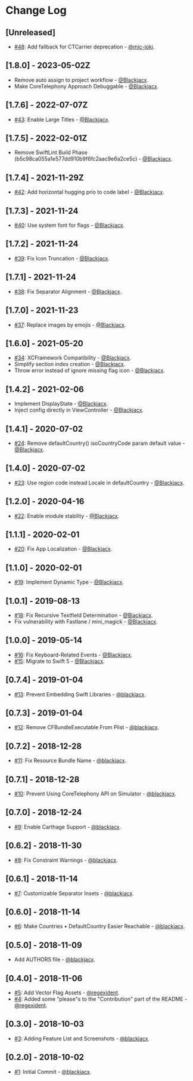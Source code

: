 # Change Log

## [Unreleased]
* [#48](https://github.com/Blackjacx/Columbus/pull/48): Add fallback for CTCarrier deprecation - [@mic-ioki](https://github.com/mic-ioki).

## [1.8.0] - 2023-05-02Z
* Remove auto assign to project workflow - [@Blackjacx](https://github.com/Blackjacx).
* Make CoreTelephony Approach Debuggable - [@Blackjacx](https://github.com/Blackjacx).

## [1.7.6] - 2022-07-07Z

* [#43](https://github.com/Blackjacx/Columbus/pull/43): Enable Large Titles - [@Blackjacx](https://github.com/Blackjacx).

## [1.7.5] - 2022-02-01Z
* Remove SwiftLint Build Phase (b5c98ca055a1e577dd910b9f6fc2aac9e6a2ce5c) - [@Blackjacx](https://github.com/Blackjacx).

## [1.7.4] - 2021-11-29Z
* [#42](https://github.com/Blackjacx/Columbus/pull/42): Add horizontal hugging prio to code label - [@Blackjacx](https://github.com/Blackjacx).

## [1.7.3] - 2021-11-24
* [#40](https://github.com/Blackjacx/Columbus/pull/40): Use system font for flags - [@Blackjacx](https://github.com/Blackjacx).

## [1.7.2] - 2021-11-24
* [#39](https://github.com/Blackjacx/Columbus/pull/39): Fix Icon Truncation - [@Blackjacx](https://github.com/Blackjacx).

## [1.7.1] - 2021-11-24
* [#38](https://github.com/Blackjacx/Columbus/pull/38): Fix Separator Alignment - [@Blackjacx](https://github.com/Blackjacx).

## [1.7.0] - 2021-11-23
* [#37](https://github.com/Blackjacx/Columbus/pull/37): Replace images by emojis - [@Blackjacx](https://github.com/Blackjacx).

## [1.6.0] - 2021-05-20
* [#34](https://github.com/Blackjacx/Columbus/pull/34): XCFramework Compatibility - [@Blackjacx](https://github.com/Blackjacx).
* Simplify section index creation - [@Blackjacx](https://github.com/Blackjacx).
* Throw error instead of ignore missing flag icon - [@Blackjacx](https://github.com/Blackjacx).

## [1.4.2] - 2021-02-06
* Implement DisplayState - [@Blackjacx](https://github.com/Blackjacx).
* Inject config directly in ViewController - [@Blackjacx](https://github.com/Blackjacx).

## [1.4.1] - 2020-07-02
* [#24](https://github.com/Blackjacx/Columbus/pull/24): Remove defaultCountry() isoCountryCode param default value - [@Blackjacx](https://github.com/Blackjacx).

## [1.4.0] - 2020-07-02
* [#23](https://github.com/Blackjacx/Columbus/pull/23): Use region code instead Locale in defaultCountry - [@Blackjacx](https://github.com/Blackjacx).

## [1.2.0] - 2020-04-16
* [#22](https://github.com/Blackjacx/Columbus/pull/22): Enable module stability - [@Blackjacx](https://github.com/Blackjacx).

## [1.1.1] - 2020-02-01
* [#20](https://github.com/Blackjacx/Columbus/pull/20): Fix App Localization - [@Blackjacx](https://github.com/Blackjacx).

## [1.1.0] - 2020-02-01
* [#19](https://github.com/Blackjacx/Columbus/pull/19): Implement Dynamic Type - [@Blackjacx](https://github.com/Blackjacx).

## [1.0.1] - 2019-08-13
* [#18](https://github.com/Blackjacx/Columbus/pull/18): Fix Recursive Textfield Determination - [@Blackjacx](https://github.com/Blackjacx).
* Fix vulnerability with Fastlane / mini_magick - [@Blackjacx](https://github.com/blackjacx).

## [1.0.0] - 2019-05-14
* [#16](https://github.com/Blackjacx/Columbus/pull/16): Fix Keyboard-Related Events - [@Blackjacx](https://github.com/Blackjacx).
* [#15](https://github.com/Blackjacx/Columbus/pull/15): Migrate to Swift 5 - [@Blackjacx](https://github.com/Blackjacx).

## [0.7.4] - 2019-01-04
* [#13](https://github.com/Blackjacx/Columbus/pull/13): Prevent Embedding Swift Libraries - [@blackjacx](https://github.com/blackjacx).

## [0.7.3] - 2019-01-04
* [#12](https://github.com/Blackjacx/Columbus/pull/12): Remove CFBundleExecutable From Plist - [@blackjacx](https://github.com/blackjacx).

## [0.7.2] - 2018-12-28
* [#11](https://github.com/Blackjacx/Columbus/pull/11): Fix Resource Bundle Name - [@blackjacx](https://github.com/blackjacx).

## [0.7.1] - 2018-12-28
* [#10](https://github.com/Blackjacx/Columbus/pull/10): Prevent Using CoreTelephony API on Simulator - [@blackjacx](https://github.com/blackjacx).

## [0.7.0] - 2018-12-24
* [#9](https://github.com/Blackjacx/Columbus/pull/9): Enable Carthage Support - [@blackjacx](https://github.com/blackjacx).

## [0.6.2] - 2018-11-30
* [#8](https://github.com/Blackjacx/Columbus/pull/8): Fix Constraint Warnings - [@blackjacx](https://github.com/blackjacx).

## [0.6.1] - 2018-11-14
* [#7](https://github.com/Blackjacx/Columbus/pull/7): Customizable Separator Insets - [@blackjacx](https://github.com/blackjacx).

## [0.6.0] - 2018-11-14
* [#6](https://github.com/Blackjacx/Columbus/pull/6): Make Countries • DefaultCountry Easier Reachable - [@blackjacx](https://github.com/blackjacx).

## [0.5.0] - 2018-11-09
* Add AUTHORS file - [@blackjacx](https://github.com/blackjacx).

## [0.4.0] - 2018-11-06
* [#5](https://github.com/Blackjacx/Columbus/pull/5): Add Vector Flag Assets - [@regexident](https://github.com/regexident).
* [#4](https://github.com/Blackjacx/Columbus/pull/4): Added some "please"s to the "Contribution" part of the README - [@regexident](https://github.com/regexident).

## [0.3.0] - 2018-10-03
* [#3](https://github.com/Blackjacx/Columbus/pull/3): Adding Feature List and Screenshots - [@blackjacx](https://github.com/blackjacx).

## [0.2.0] - 2018-10-02
* [#1](https://github.com/Blackjacx/Columbus/pull/1): Initial Commit - [@blackjacx](https://github.com/blackjacx).
